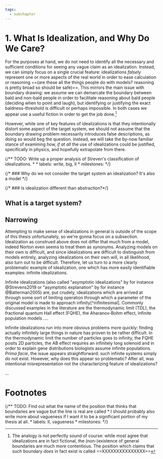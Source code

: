 ```yaml
---
tags:
  - subchapter
---
```

# 1. What Is Idealization, and Why Do We Care?

For the purposes at hand, we do not need to identify all the necessary and sufficient conditions for seeing any vague claim as an idealization. Instead, we can simply focus on a single crucial feature: idealizations _falsely_ represent one or more aspects of the real world in order to ease calculation or reasoning ==(are these all the things people do with models? reasoning is pretty broad so should be safe)==. This mirrors the main issue with boundary drawing: we assume we can demarcate the boundary between bald and non-bald people in order to facilitate reasoning about bald people (deciding when to point and laugh), but identifying or justifying the exact baldness-threshold is difficult or perhaps impossible. In both cases we appear use a useful fiction in order to get the job done.[^1]

However, while one of key features of idealizations is that they intentionally distort some aspect of the target system, we should not assume that the boundary drawing problem necessarily introduces false descriptions, as doing so would beg the question. Instead, we will take the by-now familiar stance of examining _how, if at all_ the use of idealizations could be justified, specifically in physics, and hopefully extrapolate from there.


{/** TODO:  Write up a proper analysis of Streven's classification of idealizations.
    * 
    * labels: write, big, II
    * milestones: 
    */}
 


{/* ### Why do we not consider the target system an idealization? It's also a model */}



{/* ### Is idealization different than abstraction?*/}

## What is a target system?


## Narrowing

Attempting to make sense of idealizations in general is outside of the scope of this thesis unfortunately, so we're gonna focus on a subsection. Idealization as construed above does not differ that much from a model, indeed Norton even seems to treat them as synonyms. Analyzing models on their own is difficult, and since idealizations are difficult to distinguish from models entirely, analyzing idealizations on their own will, in all likelihood, also turn out to be difficult. Therefore, let us turn to a more clearly problematic example of idealization, one which has more easily identifiable examples: infinite idealizations. 

Infinite idealizations (also called "asymptotic idealizations" by for instance @Strevens2019 or "asymptotic explanation" by for instance @Batterman2005) are, put crudely, idealizations which are arrived at through some sort of limiting operation through which a parameter of the original model is made to approach infinity[^infinitesimal]. Commonly discussed examples in the literature are the thermodynamic limit (TDL), the fractional quantum Hall effect (FQHE), the Aharanov-Bohm effect, infinite population models ….

Infinite idealizations run into more obvious problems more quickly: finding actually infinitely large things in nature has proven to be rather difficult. In the thermodynamic limit the number of particles goes to infinity, the FQHE posits 2D particles, the AB effect requires an infinitely long solenoid and in order to explain gene distributions biologists assume infinite populations. _Prima facie_, the issue appears straightforward: such infinite systems simply do not exist. However, why does this appear so problematic? After all, was intentional misrepresentation not the characterizing feature of idealizations? 

…



# Footnotes
[^well-behaved]: Again, Norton actually does not consider ill-behaved idealizations to be idealizations at all, but for now we shall simply pretend he does in order to compare his stance.

{/** TODO: Find out what the name of the position that thinks that boundaries are vague but the line is real are called 
    * I should probably also write more about vagueness if I want it to be a significant portion of my thesis at all. 
    * labels: II, vagueness
    * milestones: 
    */} 

[^1]: The analogy is not perfectly sound of course: while most agree that idealizations are in fact fictional, the (non-)existence of general boundaries are much more contentious. The position which claims that such boundary *does* in fact exist is called ==XXXXXXXXXXXXXXX==